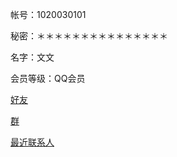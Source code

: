  帐号：1020030101

秘密：＊＊＊＊＊＊＊＊＊＊＊＊＊＊＊

名字：文文

会员等级：QQ会员

[好友](1020030101好友.md)

[群](1020030101群.md)

[最近联系人](1020030101最近联系人.md)
